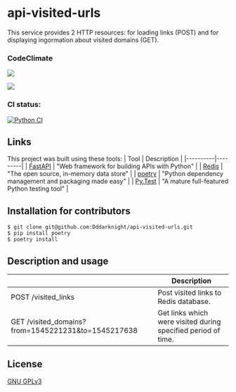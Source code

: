 # api-visited-urls
This service provides 2 HTTP resources: for loading links (POST) and for displaying ingormation about visited domains (GET).


### CodeClimate

<a href="https://codeclimate.com/github/Dddarknight/api-visited-urls/maintainability"><img src="https://api.codeclimate.com/v1/badges/f36de6461d70240a3424/maintainability" /></a>

<a href="https://codeclimate.com/github/Dddarknight/api-visited-urls/test_coverage"><img src="https://api.codeclimate.com/v1/badges/f36de6461d70240a3424/test_coverage" /></a>

### CI status:
[![Python CI](https://github.com/Dddarknight/api-visited-urls/actions/workflows/pyci.yml/badge.svg)](https://github.com/Dddarknight/api-visited-urls/actions)

## Links
This project was built using these tools:
| Tool | Description |
|----------|---------|
| [FastAPI](https://fastapi.tiangolo.com/) | "Web framework for building APIs with Python" |
| [Redis](https://redis.io/) |  "The open source, in-memory data store" |
| [poetry](https://python-poetry.org/) |  "Python dependency management and packaging made easy" |
| [Py.Test](https://pytest.org) | "A mature full-featured Python testing tool" |

## Installation for contributors
```
$ git clone git@github.com:Dddarknight/api-visited-urls.git
$ pip install poetry
$ poetry install

```

## Description and usage
|   | Description |
|----------|---------|
| POST /visited_links |  Post visited links to Redis database. |
| GET /visited_domains?from=1545221231&to=1545217638 | Get links which were visited during specified period of time. |

## License
[GNU GPLv3](https://choosealicense.com/licenses/gpl-3.0/)
